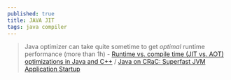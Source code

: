 ```yaml
---
published: true
title: JAVA JIT
tags: java compiler
---
```

> Java optimizer can take quite sometime to get _optimal_ runtime performance (more than 1h) - [Runtime vs. compile time (JIT vs. AOT) optimizations in Java and C++](https://www.youtube.com/watch?v=0yrBuPiGk8I) / [Java on CRaC: Superfast JVM Application Startup](https://www.youtube.com/watch?v=bWmuqh6wHgE)